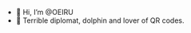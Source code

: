 - 👋 Hi, I’m @OEIRU
- 🐧 Terrible diplomat, dolphin and lover of QR codes.
<!---
OEIRU/OEIRU is a ✨ special ✨ repository because its `README.md` (this file) appears on your GitHub profile.
You can click the Preview link to take a look at your changes.
--->
